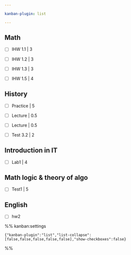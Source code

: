 ```yaml
---

kanban-plugin: list

---
```


## Math

- [ ] IHW 1.1 | 3
- [ ] IHW 1.2 | 3
- [ ] IHW 1.3 | 3
- [ ] IHW 1.5 | 4


## History

- [ ] Practice | 5
- [ ] Lecture | 0.5
- [ ] Lecture | 0.5
- [ ] Test 3.2 | 2


## Introduction in IT

- [ ] Lab1 | 4


## Math logic & theory of algo

- [ ] Test1 | 5


## English

- [ ] hw2




%% kanban:settings
```
{"kanban-plugin":"list","list-collapse":[false,false,false,false,false],"show-checkboxes":false}
```
%%
